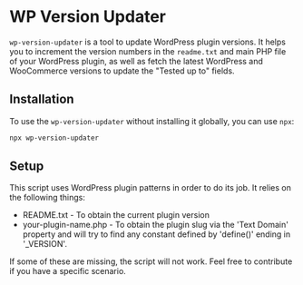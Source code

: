 # WP Version Updater

`wp-version-updater` is a tool to update WordPress plugin versions. It helps you to increment the version numbers in the `readme.txt` and main PHP file of your WordPress plugin, as well as fetch the latest WordPress and WooCommerce versions to update the "Tested up to" fields.

## Installation

To use the `wp-version-updater` without installing it globally, you can use `npx`:

```sh
npx wp-version-updater
```

## Setup

This script uses WordPress plugin patterns in order to do its job. It relies on the following things:
* README.txt - To obtain the current plugin version
* your-plugin-name.php - To obtain the plugin slug via the 'Text Domain' property and will try to find any constant defined by 'define()' ending in '_VERSION'.

If some of these are missing, the script will not work. Feel free to contribute if you have a specific scenario.